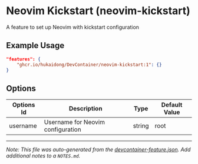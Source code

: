
# Neovim Kickstart (neovim-kickstart)

A feature to set up Neovim with kickstart configuration

## Example Usage

```json
"features": {
    "ghcr.io/hukaidong/DevContainer/neovim-kickstart:1": {}
}
```

## Options

| Options Id | Description | Type | Default Value |
|-----|-----|-----|-----|
| username | Username for Neovim configuration | string | root |



---

_Note: This file was auto-generated from the [devcontainer-feature.json](https://github.com/hukaidong/DevContainer/blob/main/src/neovim-kickstart/devcontainer-feature.json).  Add additional notes to a `NOTES.md`._

